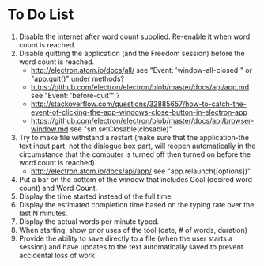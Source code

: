 # To Do List

1. Disable the internet after word count supplied. Re-enable it when word count is reached.
1. Disable quitting the application (and the Freedom session) before the word count is reached.
    - http://electron.atom.io/docs/all/ see "Event: 'window-all-closed'" or "app.quit()" under methods?
    - https://github.com/electron/electron/blob/master/docs/api/app.md see "Event: 'before-quit'" ?
    - http://stackoverflow.com/questions/32885657/how-to-catch-the-event-of-clicking-the-app-windows-close-button-in-electron-app
    - https://github.com/electron/electron/blob/master/docs/api/browser-window.md see "sin.setClosable(closable)"
1. Try to make file withstand a restart (make sure that the application-the text input part, not the dialogue box part, will reopen automatically in the circumstance that the computer is turned off then turned on before the word count is reached).
    - http://electron.atom.io/docs/api/app/ see "app.relaunch([options])"
1. Put a bar on the bottom of the window that includes Goal (desired word count) and Word Count.
1. Display the time started instead of the full time.
1. Display the estimated completion time based on the typing rate over the last N minutes.
1. Display the actual words per minute typed.
1. When starting, show prior uses of the tool (date, # of words, duration)
1. Provide the ability to save directly to a file (when the user starts a session) and have updates to the text automatically saved to prevent accidental loss of work.

